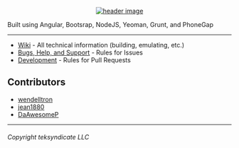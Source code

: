 
<p align="center"><a href="https://github.com/wendelltron/tekapp"><img alt="header image" src="https://cloud.githubusercontent.com/assets/4472083/7058394/eac9cf36-de26-11e4-921a-d786750fabb8.png"/></a></p>
Built using  Angular, Bootsrap, NodeJS, Yeoman, Grunt, and PhoneGap

---

 - [Wiki](https://github.com/wendelltron/tekapp/wiki) - All technical information (building, emulating, etc.) 
 - [Bugs, Help, and Support](https://github.com/wendelltron/tekapp/blob/master/CONTRIBUTING.md#bugs-help-and-support) - Rules for Issues
 - [Development](https://github.com/wendelltron/tekapp/blob/master/CONTRIBUTING.md#pull-requests) - Rules for Pull Requests

## Contributors
 - [wendelltron](https://github.com/wendelltron)
 - [jean1880](https://github.com/jean1880)
 - [DaAwesomeP](https://github.com/DaAwesomeP)

---
###### Copyright teksyndicate LLC
